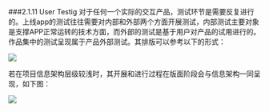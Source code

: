 ###2.1.11 User Testig
对于任何一个实际的交互产品，测试环节是需要反复进行的。上线app的测试往往需要对内部和外部两个方面开展测试，内部测试主要对象是支撑APP正常运转的技术方面，而外部的测试是基于用户对产品的试用进行的。作品集中的测试呈现属于产品外部测试。其排版可以参考以下的形式：

![](http://kitpic.makebi.net/ixd/1_11.jpg)

若在项目信息架构层级较浅时，其开展和进行过程在版面阶段会与信息架构一同呈现，如下图：

![](http://kitpic.makebi.net/ixd/1_11_2.jpg)